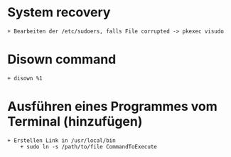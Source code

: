 # System recovery

	+ Bearbeiten der /etc/sudoers, falls File corrupted -> pkexec visudo

# Disown command

	+ disown %1

# Ausführen eines Programmes vom Terminal (hinzufügen)

	+ Erstellen Link in /usr/local/bin
		+ sudo ln -s /path/to/file CommandToExecute
